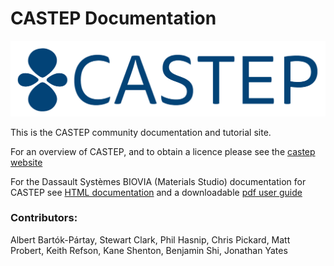 # CASTEP Documentation


![Screenshot](img/CASTEP_Logo_2.png)

This is the CASTEP community documentation and tutorial site.

For an overview of CASTEP, and to obtain a licence please see the
[castep website](http://www.castep.org)

For the Dassault Systèmes BIOVIA (Materials Studio) documentation for
CASTEP see [HTML documentation](http://www.tcm.phy.cam.ac.uk/castep/documentation/WebHelp/CASTEP.html)
and a downloadable
[pdf user guide](http://www-users.york.ac.uk/~mijp1/MS_CASTEP_Guide.pdf)

### Contributors: 
Albert Bartók-Pártay, Stewart Clark, Phil Hasnip, Chris Pickard, Matt Probert, Keith Refson, Kane Shenton, Benjamin Shi, Jonathan Yates
